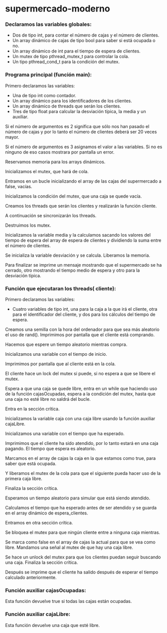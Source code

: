 # supermercado-moderno

### Declaramos las variables globales:
- Dos de tipo int, para contar el número de cajas y el número de clientes.
- Un array dinámico de cajas de tipo bool para saber si está ocupada o no.
- Un array dinámico de int para el tiempo de espera de clientes.
- Un mutex de tipo pthread_mutex_t para controlar la cola.
- Un tipo pthread_cond_t para la condición del mutex.

### Programa principal (función main):
Primero declaramos las variables:
- Una de tipo int como contador.
- Un array dinámico para los identificadores de los clientes.
- Un array dinámico de threads que serán los clientes.
- Tres de tipo float para calcular la desviación típica, la media y un auxiliar.

Si el número de argumentos es 2 significa que sólo nos han pasado el número de cajas y por lo tanto el número de clientes deberá ser 20 veces mayor. 

Si el número de argumentos es 3 asignamos el valor a las variables. Si no es ninguno de eso casos mostrara por pantalla un error.

Reservamos memoria para los arrays dinámicos.

Inicializamos el mutex, que hará de cola.

Entramos en un bucle inicializando el array de las cajas del supermercado a false, vacías.

Inicializamos la condición del mutex, que una caja se quede vacía.

Creamos los threads que serán los clientes y realizarán la función cliente.

A continuación se sincronizarán los threads.

Destruimos los mutex.

Inicializamos la variable media y la calculamos sacando los valores del tiempo de espera del array de espera de clientes y dividiendo la suma entre el número de clientes.

Se inicializa la variable desviación y se calcula. Liberamos la memoria.

Para finalizar se imprime un mensaje mostrando que el supermercado se ha cerrado, otro mostrando el tiempo medio de espera y otro para la desviación típica.

### Función que ejecutaran los threads( cliente): 

Primero declaramos las variables:
- Cuatro variables de tipo int, una para la caja a la que irá el cliente, otra para el identificador del cliente, y dos para los cálculos del tiempo de espera.

Creamos una semilla con la hora del ordenador para que sea más aleatorio el uso de rand(). Imprimimos por pantalla que el cliente está comprando.

Hacemos que espere un tiempo aleatorio mientras compra.

Inicializamos una variable con el tiempo de inicio.

Imprimimos por pantalla que al cliente está en la cola.

El cliente hace un lock del mutex si puede, si no espera a que se libere el mutex.

Espera a que una caja se quede libre, entra en un while que haciendo uso de la función cajasOcupadas, espera a la condición del mutex, hasta que una caja no esté libre no saldrá del bucle.

Entra en la sección crítica.

Inicializamos la variable caja con una caja libre usando la función auxiliar cajaLibre.

Inicializamos una variable con el tiempo que ha esperado.

Imprimimos que el cliente ha sido atendido, por lo tanto estará en una caja pagando. El tiempo que espera es aleatorio.

Marcamos en el array de cajas la caja en la que estamos como true, para saber que está ocupada.

Y liberamos el mutex de la cola para que el siguiente pueda hacer uso de la primera caja libre.

Finaliza la sección crítica.

Esperamos un tiempo aleatorio para simular que está siendo atendido.

Calculamos el tiempo que ha esperado antes de ser atendido y se guarda en el array dinámico de espera_clientes.

Entramos en otra sección crítica.

Se bloquea el mutex para que ningún cliente entre a ninguna caja mientras.

Se marca como false en el array de cajas la actual para que se vea como libre. Mandamos una señal al mutex de que hay una caja libre.

Se hace un unlock del mutex para que los clientes puedan seguir buscando una caja. Finaliza la sección crítica.

Después se imprime que el cliente ha salido después de esperar el tiempo calculado anteriormente.
 
### Función auxiliar cajasOcupadas:
Esta función devuelve true si todas las cajas están ocupadas. 

### Función auxiliar cajaLibre:
Esta función devuelve una caja que esté libre.

